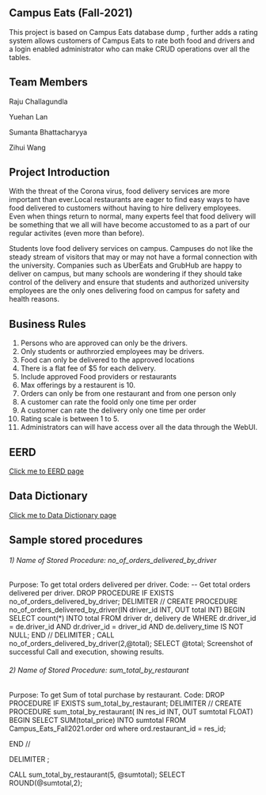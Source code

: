 ## Campus Eats (Fall-2021)
This project is based on Campus Eats database dump , further adds a rating system allows customers of Campus Eats to rate both food and drivers and a login enabled administrator who can make CRUD operations over all the tables.

## Team Members

Raju Challagundla

Yuehan Lan

Sumanta Bhattacharyya

Zihui Wang

## Project Introduction

With the threat of the Corona virus, food delivery services are more important than ever.Local restaurants are eager to find easy ways to have food delivered to customers without having to hire delivery employees. Even when things return to normal, many experts feel that food delivery will be something that we all will have become accustomed to as a part of our regular activites (even more than before).  

Students love food delivery services on campus.  Campuses do not like the steady stream of visitors that may or  may not have a formal connection with the university.  Companies such as UberEats and GrubHub are happy to deliver on campus, but many schools are wondering if they should take control of the delivery and ensure that students and authorized university employees are the only ones delivering food on campus for safety and health reasons.



## Business Rules
1. Persons who are approved can only be the drivers.
2. Only students or authrorzied employees may be drivers.
3. Food can only be delivered to the approved locations 
4. There is a flat fee of $5 for each delivery.
5. Include approved Food providers or restaurants
6. Max offerings by a restaurent is 10.
7. Orders can only be from one restaurant and from one person only
8. A customer can rate the foold only one time per order
9. A customer can rate the delivery only one time per order
10. Rating scale is between 1 to 5.
11. Administrators can will have access over all the data through the WebUI.

## EERD
[Click me to EERD page](https://github.com/Raju-Challagundla/ITCS-8160-051-Group-18/blob/main/project_demo.drawio.png)

## Data Dictionary

[Click me to Data Dictionary page](https://github.com/Raju-Challagundla/ITCS-8160-051-Group-18/blob/main/Data%20Dictionary.xlsx)

## Sample stored procedures
###### 1) Name of Stored Procedure: no_of_orders_delivered_by_driver
Purpose: To get total orders delivered per driver.
Code:
-- Get total orders delivered per driver.
DROP PROCEDURE IF EXISTS no_of_orders_delivered_by_driver;
DELIMITER //
CREATE PROCEDURE no_of_orders_delivered_by_driver(IN driver_id INT, OUT total INT)
BEGIN
	SELECT count(*) INTO total FROM driver dr, delivery de 
WHERE dr.driver_id = de.driver_id AND dr.driver_id = driver_id AND de.delivery_time IS NOT NULL;
END //
DELIMITER ;
CALL no_of_orders_delivered_by_driver(2,@total);
SELECT @total;
Screenshot of successful Call and execution, showing results.


###### 2) Name of Stored Procedure: sum_total_by_restaurant
Purpose:  To get Sum of total purchase by restaurant.
Code:
DROP PROCEDURE IF EXISTS sum_total_by_restaurant;
DELIMITER //
CREATE PROCEDURE sum_total_by_restaurant( IN res_id INT, OUT sumtotal FLOAT)
BEGIN
	SELECT SUM(total_price) INTO sumtotal 
    FROM Campus_Eats_Fall2021.order ord where ord.restaurant_id = res_id;
 
END //
 
DELIMITER ;
 
CALL sum_total_by_restaurant(5, @sumtotal);
SELECT ROUND(@sumtotal,2);
 


 

